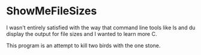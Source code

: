 # ShowMeFileSizes

I wasn't entirely satisfied with the way that command line tools like ls and du display the output for file sizes and I wanted to learn more C.

This program is an attempt to kill two birds with the one stone.
